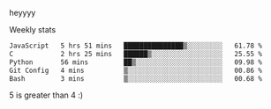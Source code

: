 heyyyy

Weekly stats
<!--START_SECTION:waka-->

```txt
JavaScript   5 hrs 51 mins   ███████████████▒░░░░░░░░░   61.78 %
C            2 hrs 25 mins   ██████▒░░░░░░░░░░░░░░░░░░   25.55 %
Python       56 mins         ██▒░░░░░░░░░░░░░░░░░░░░░░   09.98 %
Git Config   4 mins          ▒░░░░░░░░░░░░░░░░░░░░░░░░   00.86 %
Bash         3 mins          ▒░░░░░░░░░░░░░░░░░░░░░░░░   00.68 %
```

<!--END_SECTION:waka-->
5 is greater than 4 :)
